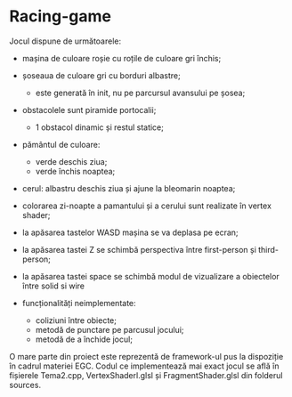 # Racing-game

Jocul dispune de următoarele:
- mașina de culoare roșie cu roțile de culoare gri închis;
- șoseaua de culoare gri cu borduri albastre;
	- este generată în init, nu pe parcursul avansului pe șosea;
- obstacolele sunt piramide portocalii;
	- 1 obstacol dinamic și restul statice;
- pământul de culoare: 
	- verde deschis ziua;
	- verde închis noaptea;
- cerul: albastru deschis ziua și ajune la bleomarin noaptea;
	
- colorarea zi-noapte a pamantului și a cerului sunt realizate în vertex shader;
- la apăsarea tastelor WASD mașina se va deplasa pe ecran;
- la apăsarea tastei Z se schimbă perspectiva între first-person și third-person;
- la apăsarea tastei space se schimbă modul de vizualizare a obiectelor între solid si wire

- funcționalități neimplementate:
	- coliziuni între obiecte;
	- metodă de punctare pe parcusul jocului;
	- metodă de a închide jocul;

O mare parte din proiect este reprezentă de framework-ul pus la dispoziție în cadrul materiei EGC.
Codul ce implementează mai exact jocul se află în fișierele Tema2.cpp, VertexShaderl.glsl și FragmentShader.glsl din folderul sources.
